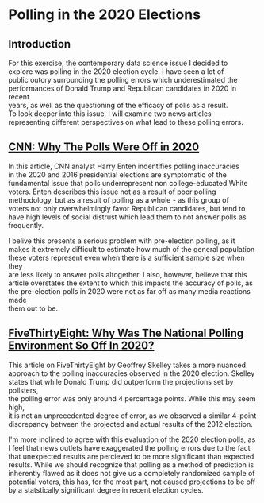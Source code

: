 # Polling in the 2020 Elections

## Introduction
For this exercise, the contemporary data science issue I decided to    
explore was polling in the 2020 election cycle. I have seen a lot of  
public outcry surrounding the polling errors which underestimated the  
performances of Donald Trump and Republican candidates in 2020 in recent  
years, as well as the questioning of the efficacy of polls as a result.  
To look deeper into this issue, I will examine two news articles  
representing different perspectives on what lead to these polling errors.

## [CNN: Why The Polls Were Off in 2020](https://www.cnn.com/2021/04/13/politics/democratic-pollsters-2020-analysis/index.html)

In this article, CNN analyst  Harry Enten indentifies polling inaccuracies  
in the 2020 and 2016 presidential elections are symptomatic of the  
fundamental issue that polls underrepresent non college-educated White  
voters. Enten describes this issue not as a result of poor polling  
methodology, but as a result of polling as a whole - as this group of  
voters not only overwhelmingly favor Republican candidates, but tend to  
have high levels of social distrust which lead them to not answer polls as  
frequently. 

I belive this presents a serious problem with pre-election polling, as it  
makes it extremely difficult to  estimate how much of the general population  
these voters represent even when there is a sufficient sample size when they  
are less likely to answer polls altogether. I also, however, believe that this  
article overstates the extent to which this impacts the accuracy of polls, as  
the pre-election polls in 2020 were not as far off as many media reactions made  
them out to be. 


## [FiveThirtyEight: Why Was The National Polling Environment So Off In 2020?](https://fivethirtyeight.com/features/why-was-the-national-polling-environment-so-off-in-2020/)
This article on FiveThirtyEight by Geoffrey Skelley takes a more nuanced  
approach to the polling inaccuracies observed in the 2020 election. Skelley  
states that while Donald Trump did outperform the projections set by pollsters,  
the polling error was only around 4 percentage points. While this may seem high,  
it is not an unprecedented degree of error, as we observed a similar 4-point  
discrepancy between the projected and actual results of the 2012 election.

I'm more inclined to agree with this evaluation of the 2020 election polls, as  
I feel that news outlets have exaggerated the polling errors due to the fact  
that unexpected results are percieved to be more significant than expected  
results. While we should recognize that polling as a method of prediction is  
inherently flawed as it does not give us a completely randomized sample of  
potential voters, this has, for the most part, not caused projections to be off  
by a statstically significant degree in recent election cycles.

